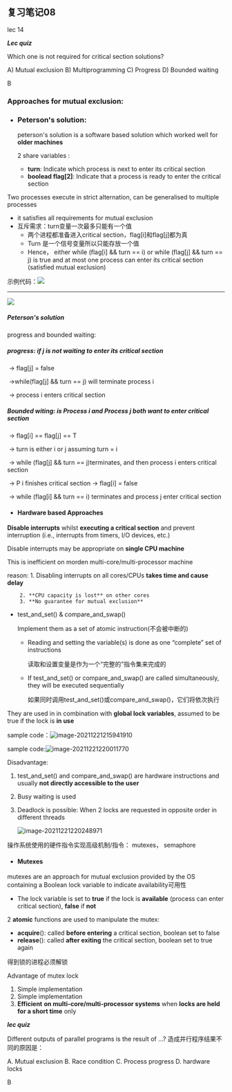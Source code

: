 ## 复习笔记08

lec 14

***Lec quiz***

Which one is not required for critical section solutions?

A) Mutual exclusion	B) Multiprogramming C) Progress D) Bounded waiting

B



### Approaches for mutual exclusion:



* ### Peterson's solution:

  peterson's solution is a software based solution which worked well for **older machines**

  2 share variables :

  * **turn**: Indicate which process is next to enter its critical section
  * **boolead flag[2]**: Indicate that a process is ready to enter the critical section

Two processes execute in strict alternation, can be  generalised to multiple processes

* it satisfies all requirements for mutual exclusion
* 互斥需求：turn变量一次最多只能有一个值
  * 两个进程都准备进入critical section，flag[i]和flag[j]都为真
  * Turn 是一个信号变量所以只能存放一个值
  * Hence， either while (flag[i] && turn == i) or while (flag[j] && turn == j) is true  and at most one process can enter its critical section (satisfied mutual exclusion)

示例代码：![](C:\Users\DLZ\AppData\Roaming\Typora\typora-user-images\image-20211221212619500.png)

-----

![](C:\Users\DLZ\AppData\Roaming\Typora\typora-user-images\image-20211221212858702.png)

##### Peterson's solution 

progress and bounded waiting:

##### progress: if *j* is not waiting to enter its critical section

​					-> flag[j] = false

​					->while(flag[j] && turn == j) will terminate process i

​					-> process i enters critical section

##### Bounded witing: is Process i and Process j both want to enter critical section

​								-> flag[i] == flag[j] == T

​								-> turn is either i or j assuming turn = i 

​								-> while (flag[j] && turn == j)terminates, and then process i enters critical section

​							-> P i finishes critical section -> flag[i] = false

​							-> while (flag[i] && turn == i) terminates and process j enter critical section



* #### Hardware based Approaches

**Disable interrupts** whilst **executing a critical section** and  prevent interruption (i.e., interrupts from timers, I/O devices, etc.)



Disable interrupts may be appropriate on **single CPU machine**

This is inefficient on morden multi-core/multi-processor machine

reason: 1. Disabling interrupts on all cores/CPUs **takes time and cause delay**

		2. **CPU capacity is lost** on other cores
		3. **No guarantee for mutual exclusion**



* test_and_set() & compare_and_swap()

  Implement them as a set of atomic instruction(不会被中断的)

  * Reading and setting the variable(s) is done as one “complete” set of  instructions

    读取和设置变量是作为一个“完整的”指令集来完成的  

  * If test_and_set() or compare_and_swap() are called simultaneously, they  will be executed sequentially

    如果同时调用test_and_set()或compare_and_swap()，它们将依次执行

They are used in in combination with **global lock variables**,  assumed to be true if the lock is **in use**

sample code：![image-20211221215941910](C:\Users\DLZ\AppData\Roaming\Typora\typora-user-images\image-20211221215941910.png)

sample code:![image-20211221220011770](C:\Users\DLZ\AppData\Roaming\Typora\typora-user-images\image-20211221220011770.png)

Disadvantage:

1. test_and_set() and compare_and_swap() are hardware instructions and usually **not directly accessible to the user**

2. Busy waiting is used

3. Deadlock is possible: When 2 locks are requested in opposite order in different threads

   ![image-20211221220248971](C:\Users\DLZ\AppData\Roaming\Typora\typora-user-images\image-20211221220248971.png)

操作系统使用的硬件指令实现高级机制/指令： mutexes， semaphore



* #### Mutexes

mutexes are an approach for mutual exclusion provided by the OS containing a Boolean lock variable to indicate availability可用性

* The lock variable is set to **true** if the lock is **available** (process can enter  critical section), **false** if **not**

2 **atomic** functions are used to manipulate the mutex:

* **acquire**(): called **before entering** a critical section, boolean set to false
* **release**(): called **after exiting** the critical section, boolean set to true again

得到锁的进程必须解锁

Advantage of mutex lock

1. Simple implementation
2. Simple implementation
3. **Efficient** **on multi-core/multi-processor systems** when **locks are  held for a short time** only



***lec quiz***

Different outputs of parallel programs is  the result of …? 造成并行程序结果不同的原因是：

A. Mutual exclusion	 B. Race condition	  C. Process progress	 D. hardware locks

B